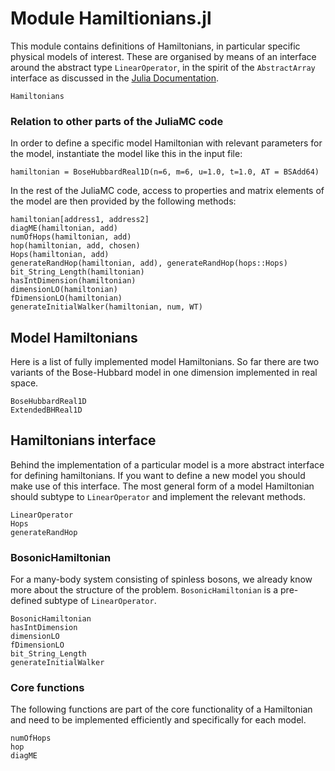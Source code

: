 # Module Hamiltionians.jl

This module contains definitions of Hamiltonians, in particular specific
physical models of interest. These are organised by means of an interface
around the abstract type `LinearOperator`, in the spirit of the
`AbstractArray` interface as discussed in the [Julia Documentation](https://docs.julialang.org/en/v1/manual/interfaces/).

```@docs
Hamiltonians
```
### Relation to other parts of the JuliaMC code

In order to define a specific model Hamiltonian with relevant parameters
for the model, instantiate the model like this in the input file:

`hamiltonian = BoseHubbardReal1D(n=6, m=6, u=1.0, t=1.0, AT = BSAdd64)`

In the rest of the JuliaMC code, access to properties and matrix elements
of the model are then provided by the following methods:
```
hamiltonian[address1, address2]
diagME(hamiltonian, add)
numOfHops(hamiltonian, add)
hop(hamiltonian, add, chosen)
Hops(hamiltonian, add)
generateRandHop(hamiltonian, add), generateRandHop(hops::Hops)
bit_String_Length(hamiltonian)
hasIntDimension(hamiltonian)
dimensionLO(hamiltonian)
fDimensionLO(hamiltonian)
generateInitialWalker(hamiltonian, num, WT)
```

## Model Hamiltonians

Here is a list of fully implemented model Hamiltonians. So far there are two
variants of the Bose-Hubbard model in one dimension implemented in real space.

```@docs
BoseHubbardReal1D
ExtendedBHReal1D
```


## Hamiltonians interface

Behind the implementation of a particular model is a more abstract interface
for defining hamiltonians.
If you want to define a new model you should make use of this interface.
The most general form of a model Hamiltonian should subtype to
`LinearOperator` and implement the relevant methods.

```@docs
LinearOperator
Hops
generateRandHop
```

### BosonicHamiltonian

For a many-body system consisting of spinless bosons, we already know more
about the structure of the problem. `BosonicHamiltonian` is a pre-defined
subtype of `LinearOperator`.

```@docs
BosonicHamiltonian
hasIntDimension
dimensionLO
fDimensionLO
bit_String_Length
generateInitialWalker
```

### Core functions

The following functions are part of the core functionality of a Hamiltonian and
need to be implemented efficiently and specifically for each model.

```@docs
numOfHops
hop
diagME
```
